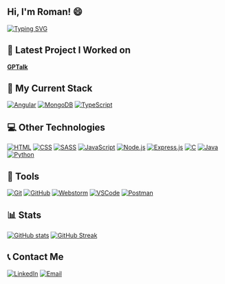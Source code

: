 ## Hi, I'm Roman! 😄

[![Typing SVG](https://readme-typing-svg.demolab.com?font=Fira+Code&pause=1000&color=F88E2A&width=435&lines=Full+Stack+Developer;Software+Engineering+Student)](https://git.io/typing-svg)

## 🎉 Latest Project I Worked on
**[GPTalk](https://github.com/Oneill19/GPTalk)**

## 🚀 My Current Stack

[![Angular](https://img.shields.io/badge/Angular-0F0F11?style=for-the-badge&logo=angular&logoColor=white)](https://angular.dev/)
[![MongoDB](https://img.shields.io/badge/MongoDB-47A248?style=for-the-badge&logo=mongodb&logoColor=white)](https://www.mongodb.com/)
[![TypeScript](https://img.shields.io/badge/TypeScript-3178C6?style=for-the-badge&logo=typescript&logoColor=white)](https://www.typescriptlang.org/)

## 💻 Other Technologies

[![HTML](https://img.shields.io/badge/HTML-E34F26?style=for-the-badge&logo=html5&logoColor=white)](#)
[![CSS](https://img.shields.io/badge/CSS-1572B6?style=for-the-badge&logo=css3&logoColor=white)](#)
[![SASS](https://img.shields.io/badge/SASS-CC6699?style=for-the-badge&logo=sass&logoColor=white)](https://sass-lang.com/)
[![JavaScript](https://img.shields.io/badge/JavaScript-F7DF1E?style=for-the-badge&logo=javascript&logoColor=black)](https://www.javascript.com/)
[![Node.js](https://img.shields.io/badge/Node.js-339933?style=for-the-badge&logo=node.js&logoColor=white)](https://nodejs.org/en)
[![Express.js](https://img.shields.io/badge/Express.js-000000?style=for-the-badge&logo=express&logoColor=white)](https://expressjs.com/)
[![C](https://img.shields.io/badge/C-A8B9CC?style=for-the-badge&logo=c&logoColor=black)](#)
[![Java](https://img.shields.io/badge/Java-007396?style=for-the-badge&logo=java&logoColor=white)](https://www.java.com/en/)
[![Python](https://img.shields.io/badge/Python-3776AB?style=for-the-badge&logo=python&logoColor=white)](https://www.python.org/)

## 🔧 Tools

[![Git](https://img.shields.io/badge/Git-F05032?style=for-the-badge&logo=git&logoColor=white)](https://git-scm.com/)
[![GitHub](https://img.shields.io/badge/GitHub-181717?style=for-the-badge&logo=github&logoColor=white)](https://github.com/)
[![Webstorm](https://img.shields.io/badge/WebStorm-000?style=for-the-badge&logo=webstorm&logoColor=fff)](https://www.jetbrains.com/webstorm/)
[![VSCode](https://custom-icon-badges.demolab.com/badge/Visual%20Studio%20Code-0078d7.svg?style=for-the-badge&logo=vsc&logoColor=white)](https://code.visualstudio.com/)
[![Postman](https://img.shields.io/badge/Postman-FF6C37?style=for-the-badge&logo=postman&logoColor=white)](https://www.postman.com/)

## 📊 Stats

[![GitHub stats](https://github-readme-stats.vercel.app/api?username=Roman-G-579&rank_icon=github&theme=github_dark)](https://github.com/anuraghazra/github-readme-stats)
[![GitHub Streak](https://streak-stats.demolab.com?user=Roman-G-579&theme=github-dark-blue&card_width=400)](https://git.io/streak-stats)

## 📞 Contact Me

[![LinkedIn](https://img.shields.io/badge/LinkedIn-0077B5?style=for-the-badge&logo=linkedin&logoColor=white)](https://www.linkedin.com/in/romanguriy/)
[![Email](https://img.shields.io/badge/Email-D14836?style=for-the-badge&logo=gmail&logoColor=white)](mailto:romangury579@gmail.com)
<!--
**Roman-G-579/Roman-G-579** is a ✨ _special_ ✨ repository because its `README.md` (this file) appears on your GitHub profile.

Here are some ideas to get you started:

- 🔭 I’m currently working on ...
- 🌱 I’m currently learning ...
- 👯 I’m looking to collaborate on ...
- 🤔 I’m looking for help with ...
- 💬 Ask me about ...
- 📫 How to reach me: ...
- 😄 Pronouns: ...
- ⚡ Fun fact: ...
-->
